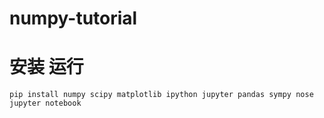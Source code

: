 # numpy-tutorial
# 安装 运行
```
pip install numpy scipy matplotlib ipython jupyter pandas sympy nose
jupyter notebook
```